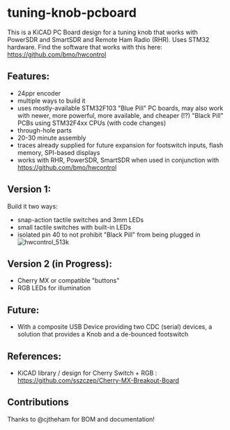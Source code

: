 # tuning-knob-pcboard
This is a KiCAD PC Board design for a tuning knob that works with PowerSDR and SmartSDR and Remote Ham Radio (RHR). Uses STM32 hardware. Find the software that works with this here: https://github.com/bmo/hwcontrol

## Features:
- 24ppr encoder
- multiple ways to build it
- uses mostly-available STM32F103 "Blue Pill" PC boards, may also work with newer, more powerful, more available, and cheaper (!?) "Black Pill" PCBs using STM32F4xx CPUs (with code changes)
- through-hole parts
- 20-30 minute assembly
- traces already supplied for future expansion for footswitch inputs, flash memory, SPI-based displays
- works with RHR, PowerSDR, SmartSDR when used in conjunction with https://github.com/bmo/hwcontrol

## Version 1:
Build it two ways:
- snap-action tactile switches and 3mm LEDs
- small tactile switches with built-in LEDs
- isolated pin 40 to not prohibit "Black Pill" from being plugged in
![hwcontrol_513k](https://user-images.githubusercontent.com/11912/153449086-7aa9e259-4c36-4aab-b3d2-77c59784bd3d.jpg)

## Version 2 (in Progress):
- Cherry MX or compatible "buttons"
- RGB LEDs for illumination

## Future:
- With a composite USB Device providing two CDC (serial) devices, a solution that provides a Knob and a de-bounced footswitch

## References:
- KiCAD library / design for Cherry Switch + RGB : https://github.com/sszczep/Cherry-MX-Breakout-Board

## Contributions
Thanks to @cjtheham for BOM and documentation!
